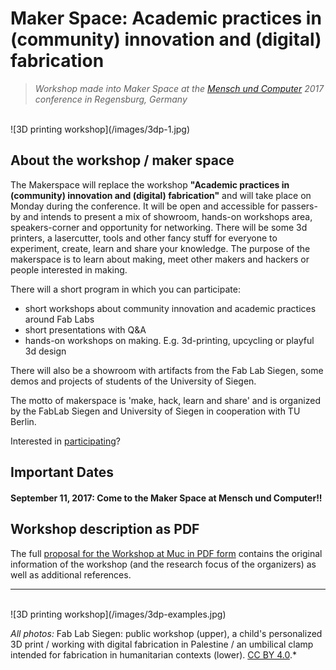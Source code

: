 # Maker Space: Academic practices in (community) innovation and (digital) fabrication

> *Workshop made into Maker Space at the [Mensch und Computer](http://muc2017.mensch-und-computer.de/) 2017 conference in Regensburg, Germany*

</br>
![3D printing workshop](/images/3dp-1.jpg)

## About the workshop / maker space

The Makerspace will replace the workshop **"Academic practices in (community) innovation and (digital) fabrication"** and will take place on Monday during the conference. It will be open and accessible for passers-by and intends to present a mix of showroom, hands-on workshops area, speakers-corner and opportunity for networking. There will be some 3d printers, a lasercutter, tools and other fancy stuff for everyone to experiment, create, learn and share your knowledge.
The purpose of the makerspace is to learn about making, meet other makers and hackers or people interested in making.

There will a short program in which you can participate:

* short workshops about community innovation and academic practices around Fab Labs
* short presentations with Q&A
* hands-on workshops on making. E.g. 3d-printing, upcycling or playful 3d design

There will also be a showroom with artifacts from the Fab Lab Siegen, some demos and projects of students of the University of Siegen.

The motto of makerspace is 'make, hack, learn and share' and is organized by the FabLab Siegen and University of Siegen in cooperation with TU Berlin.

Interested in [participating](/participate)?

## Important Dates
#### September 11, 2017: Come to the Maker Space at Mensch und Computer!!

## Workshop description as PDF

The full [proposal for the Workshop at Muc in PDF form](/images/2017MuCwsdigifabacademicpractices.pdf) contains the original information of the workshop (and the research focus of the organizers) as well as additional references.


----
</br>
![3D printing workshop](/images/3dp-examples.jpg)

*All photos:* Fab Lab Siegen: public workshop (upper), a child's personalized 3D print / working with digital fabrication in Palestine / an umbilical clamp intended for fabrication in humanitarian contexts (lower). [CC BY 4.0](https://creativecommons.org/licenses/by/4.0/).*
